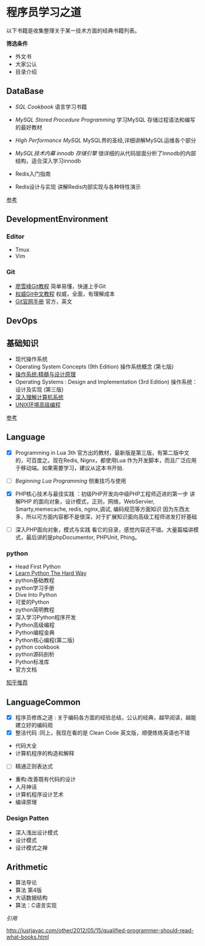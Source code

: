 # 程序员学习之道

以下书籍是收集整理关于某一技术方面的经典书籍列表。

**筛选条件**

- 外文书
- 大家公认
- 目录介绍

## DataBase

- _SQL Cookbook_ 语言学习书籍

- _MySQL Stored Procedure Programming_ 学习MySQL 存储过程语法和编写的最好教材
- _High Performance MySQL_ MySQL界的圣经,详细讲解MySQL运维各个部分
- _MySQL技术内幕 innodb 存储引擎_ 很详细的从代码层面分析了Innodb的内部结构，适合深入学习innodb

- Redis入门指南
- Redis设计与实现 讲解Redis内部实现与各种特性演示

[参考](http://mp.weixin.qq.com/s?__biz=MjM5NjQ4MjYwMQ==&mid=204727119&idx=1&sn=11b413f0fa51e8373454d0be42448f6e&scene=5#rd)

## DevelopmentEnvironment

### Editor

- Tmux
- Vim

### Git

- [廖雪峰Git教程](http://www.liaoxuefeng.com/wiki/0013739516305929606dd18361248578c67b8067c8c017b000) 简单易懂，快速上手Git
- [权威Git中文教程](http://git.oschina.net/progit/) 权威，全面，有理解成本
- [Git官网手册](http://git-scm.com/docs) 官方，英文

## DevOps

## 基础知识

- 现代操作系统
- Operating System Concepts (9th Edition) 操作系统概念 (第七版)
- [操作系统:精髓与设计原理](http://www.amazon.cn/gp/product/B009P8FGSY?ie=UTF8&isInIframe=0&n=&ref_=dp_proddesc_0&s=books&showDetailProductDesc=1#product-description_feature_div)
- Operating Systems : Design and Implementation (3rd Edition) 操作系统：设计及实现 (第三版)
- [深入理解计算机系统](http://www.amazon.cn/gp/product/B004BJ18KM?ie=UTF8&isInIframe=0&n=&ref_=dp_proddesc_0&s=books&showDetailProductDesc=1#product-description_feature_div)
- [UNIX环境高级编程](http://www.epubit.com.cn/Book/Details/1625)

[参考](http://blog.csdn.net/pysjp/article/details/3937245)

## Language

- [x] Programming in Lua 3th 官方出的教材，最新版是第三版，有第二版中文的，可百度之。现在Redis, Nignx，都使用Lua
作为开发脚本，而且广泛应用于移动端。如果需要学习，建议从这本书开始.
- [ ] _Beginning Lua Programming_ 侧重技巧与使用

- [x] PHP核心技术与最佳实践 ：初级PHP开发向中级PHP工程师迈进的第一步
讲解PHP 的面向对象，设计模式，正则，网络，WebServier, Smarty,memecache, redis, nginx,调试, 编码规范等方面知识
因为东西太多，所以可方面内容都不是很深，对于扩展知识面向高级工程师进发打好基础
- [ ] 深入PHP面向对象，模式与实践 看它的目录，感觉内容还不错。大量篇幅讲模式，最后讲的是phpDocumentor, PHPUnit, Phing。

### python

- Head First Python
- [Learn Python The Hard Way](http://learnpythonthehardway.org/book/)
- python基础教程
- python学习手册
- Dive Into Python
- 可爱的Python
- python简明教程
- 深入学习Python程序开发
- Python高级编程
- Python编程金典
- Python核心编程(第二版)
- python cookbook
- python源码剖析
- Python标准库
- 官方文档

[知乎推荐](http://www.zhihu.com/question/19593179)

## LanguageCommon

- [x] 程序员修炼之道 : 关于编码各方面的经验总结，公认的经典，越早阅读，越能建立好的编码观
- [x] 整洁代码 :同上，我现在看的是 Clean Code 英文版，顺便练练英语也不错
- 代码大全
- 计算机程序的构造和解释
- [ ] 精通正则表达式
- 重构:改善既有代码的设计
- 人月神话
- 计算机程序设计艺术
- 编译原理

### Design Patten

- 深入浅出设计模式
- 设计模式
- 设计模式之禅

## Arithmetic

- 算法导论
- 算法 第4版
- 大话数据结构
- 算法：C语言实现


*引用*

http://justjavac.com/other/2012/05/15/qualified-programmer-should-read-what-books.html
